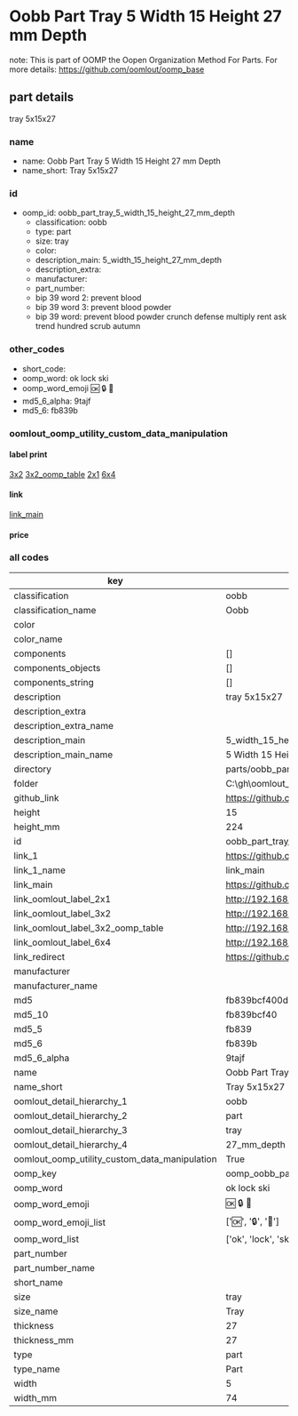 # Oobb Part Tray 5 Width 15 Height 27 mm Depth  

note: This is part of OOMP the Oopen Organization Method For Parts. For more details: https://github.com/oomlout/oomp_base

##  part details
  



tray 5x15x27



### name
* name: Oobb Part Tray 5 Width 15 Height 27 mm Depth
* name_short: Tray 5x15x27 
### id
* oomp_id: oobb_part_tray_5_width_15_height_27_mm_depth
  * classification: oobb
  * type: part
  * size: tray
  * color: 
  * description_main: 5_width_15_height_27_mm_depth
  * description_extra: 
  * manufacturer: 
  * part_number: 
  * bip 39 word 2: prevent blood
  * bip 39 word 3: prevent blood powder
  * bip 39 word: prevent blood powder crunch defense multiply rent ask trend hundred scrub autumn

### other_codes
* short_code: 
* oomp_word: ok lock ski
* oomp_word_emoji :ok: :lock: :ski:
* md5_6_alpha: 9tajf
* md5_6: fb839b






### oomlout_oomp_utility_custom_data_manipulation
#### label print
[3x2](http://192.168.1.245:1112/?label=oomp%209tajf)
[3x2_oomp_table](http://192.168.1.108:1112/?label=oomp%209tajf)
[2x1](http://192.168.1.242:1112/?label=oomp%209tajf)
[6x4](http://192.168.1.55:1112/?label=oomp%209tajf)    

#### link

[link_main](https://github.com/oomlout/oomlout_oobb_version_4_generated_parts/tree/main/navigation_oomp/oobb/part/tray/5_width_15_height_27_mm_depth/part)                              

#### price







### all codes 
| key | value |  
| --- | --- |  
| classification | oobb |  
| classification_name | Oobb |  
| color |  |  
| color_name |  |  
| components | [] |  
| components_objects | [] |  
| components_string | [] |  
| description | tray 5x15x27 |  
| description_extra |  |  
| description_extra_name |  |  
| description_main | 5_width_15_height_27_mm_depth |  
| description_main_name | 5 Width 15 Height 27 mm Depth |  
| directory | parts/oobb_part_tray_5_width_15_height_27_mm_depth |  
| folder | C:\gh\oomlout_oobb_version_4_generated_parts\parts\oobb_part_tray_5_width_15_height_27_mm_depth |  
| github_link | https://github.com/oomlout/oomlout_oomp_part_src/tree/main/parts/oobb_part_tray_5_width_15_height_27_mm_depth |  
| height | 15 |  
| height_mm | 224 |  
| id | oobb_part_tray_5_width_15_height_27_mm_depth |  
| link_1 | https://github.com/oomlout/oomlout_oobb_version_4_generated_parts/tree/main/navigation_oomp/oobb/part/tray/5_width_15_height_27_mm_depth/part |  
| link_1_name | link_main |  
| link_main | https://github.com/oomlout/oomlout_oobb_version_4_generated_parts/tree/main/navigation_oomp/oobb/part/tray/5_width_15_height_27_mm_depth/part |  
| link_oomlout_label_2x1 | http://192.168.1.242:1112/?label=oomp%209tajf |  
| link_oomlout_label_3x2 | http://192.168.1.245:1112/?label=oomp%209tajf |  
| link_oomlout_label_3x2_oomp_table | http://192.168.1.108:1112/?label=oomp%209tajf |  
| link_oomlout_label_6x4 | http://192.168.1.55:1112/?label=oomp%209tajf |  
| link_redirect | https://github.com/oomlout/oomlout_oobb_version_4_generated_parts/tree/main/parts/oobb_tray_05_15_27 |  
| manufacturer |  |  
| manufacturer_name |  |  
| md5 | fb839bcf400d56ca459cb34f5245fd52 |  
| md5_10 | fb839bcf40 |  
| md5_5 | fb839 |  
| md5_6 | fb839b |  
| md5_6_alpha | 9tajf |  
| name | Oobb Part Tray 5 Width 15 Height 27 mm Depth |  
| name_short | Tray 5x15x27  |  
| oomlout_detail_hierarchy_1 | oobb |  
| oomlout_detail_hierarchy_2 | part |  
| oomlout_detail_hierarchy_3 | tray |  
| oomlout_detail_hierarchy_4 | 27_mm_depth |  
| oomlout_oomp_utility_custom_data_manipulation | True |  
| oomp_key | oomp_oobb_part_tray_5_width_15_height_27_mm_depth |  
| oomp_word | ok lock ski |  
| oomp_word_emoji | :ok: :lock: :ski: |  
| oomp_word_emoji_list | [':ok:', ':lock:', ':ski:'] |  
| oomp_word_list | ['ok', 'lock', 'ski'] |  
| part_number |  |  
| part_number_name |  |  
| short_name |  |  
| size | tray |  
| size_name | Tray |  
| thickness | 27 |  
| thickness_mm | 27 |  
| type | part |  
| type_name | Part |  
| width | 5 |  
| width_mm | 74 |  
